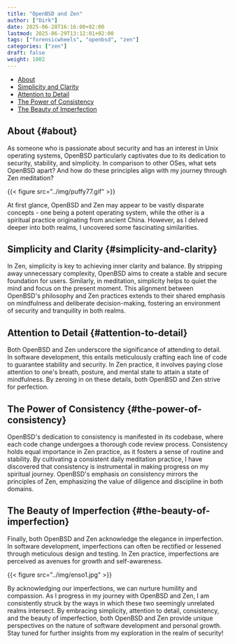 ```yaml
---
title: "OpenBSD and Zen"
author: ["Dirk"]
date: 2025-06-28T16:16:00+02:00
lastmod: 2025-06-29T13:12:01+02:00
tags: ["forensicwheels", "openbsd", "zen"]
categories: ["zen"]
draft: false
weight: 1002
---
```


-   [About](#about)
-   [Simplicity and Clarity](#simplicity-and-clarity)
-   [Attention to Detail](#attention-to-detail)
-   [The Power of Consistency](#the-power-of-consistency)
-   [The Beauty of Imperfection](#the-beauty-of-imperfection)


## About {#about}

As someone who is passionate about security and has an interest in
Unix operating systems, OpenBSD particularly captivates due to its
dedication to security, stability, and simplicity. In comparison to
other OSes, what sets OpenBSD apart? And how do these principles
align with my journey through Zen meditation?

{{< figure src="../img/puffy77.gif" >}}

At first glance, OpenBSD and Zen may appear to be vastly disparate
concepts - one being a potent operating system, while the other is
a spiritual practice originating from ancient China. However, as I
delved deeper into both realms, I uncovered some fascinating
similarities.


## Simplicity and Clarity {#simplicity-and-clarity}

In Zen, simplicity is key to achieving inner clarity and balance.
By stripping away unnecessary complexity, OpenBSD aims to create a
stable and secure foundation for users. Similarly, in meditation,
simplicity helps to quiet the mind and focus on the present moment.
This alignment between OpenBSD's philosophy and Zen practices extends
to their shared emphasis on mindfulness and deliberate decision-making,
fostering an environment of security and tranquility in both realms.


## Attention to Detail {#attention-to-detail}

Both OpenBSD and Zen underscore the significance of attending to detail.
In software development, this entails meticulously crafting each line of
code to guarantee stability and security. In Zen practice, it involves
paying close attention to one's breath, posture, and mental state to
attain a state of mindfulness. By zeroing in on these details, both
OpenBSD and Zen strive for perfection.


## The Power of Consistency {#the-power-of-consistency}

OpenBSD's dedication to consistency is manifested in its codebase, where each
code change undergoes a thorough code review process. Consistency holds equal
importance in Zen practice, as it fosters a sense of routine and stability.
By cultivating a consistent daily meditation practice, I have discovered that
consistency is instrumental in making progress on my spiritual journey.
OpenBSD's emphasis on consistency mirrors the principles of Zen, emphasizing
the value of diligence and discipline in both domains.


## The Beauty of Imperfection {#the-beauty-of-imperfection}

Finally, both OpenBSD and Zen acknowledge the elegance in imperfection.
In software development, imperfections can often be rectified or lessened
through meticulous design and testing. In Zen practice, imperfections are
perceived as avenues for growth and self-awareness.

{{< figure src="../img/enso1.jpg" >}}

By acknowledging our imperfections, we can nurture humility and compassion.
As I progress in my journey with OpenBSD and Zen, I am consistently struck
by the ways in which these two seemingly unrelated realms intersect. By
embracing simplicity, attention to detail, consistency, and the beauty of
imperfection, both OpenBSD and Zen provide unique perspectives on the nature
of software development and personal growth. Stay tuned for further insights
from my exploration in the realm of security!


[//]: # "Exported with love from a post written in Org mode"
[//]: # "- https://github.com/kaushalmodi/ox-hugo"
